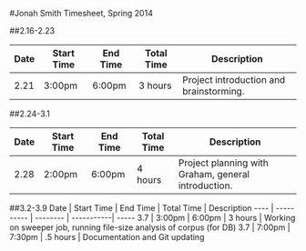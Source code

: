 #Jonah Smith Timesheet, Spring 2014

##2.16-2.23

Date | Start Time | End Time | Total Time | Description
---- | ---------- | -------- | -----------| -----
2.21 | 3:00pm 	  | 6:00pm   | 3 hours    | Project introduction and brainstorming.

##2.24-3.1

Date | Start Time | End Time | Total Time | Description
---- | ---------- | -------- | -----------| -----
2.28 | 2:00pm     | 6:00pm   | 4 hours    | Project planning with Graham, general introduction.

##3.2-3.9
Date | Start Time | End Time | Total Time | Description
---- | ---------- | -------- | -----------| -----
3.7  | 3:00pm     | 6:00pm   | 3 hours    | Working on sweeper job, running file-size analysis of corpus (for DB)
3.7  | 7:00pm	  | 7:30pm   | .5 hours	  | Documentation and Git updating




